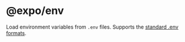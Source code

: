 # @expo/env

Load environment variables from `.env` files. Supports
the [standard .env formats](https://github.com/bkeepers/dotenv#what-other-env-files-can-i-use).
